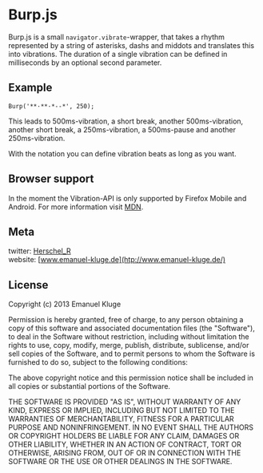 # Burp.js #

Burp.js is a small `navigator.vibrate`-wrapper, that takes a rhythm represented by a string of asterisks, dashs and middots and translates this into vibrations. The duration of a single vibration can be defined in milliseconds by an optional second parameter.

## Example ##


	Burp('**·**·*--*', 250);

This leads to 500ms-vibration, a short break, another 500ms-vibration, another short break, a 250ms-vibration, a 500ms-pause and another 250ms-vibration.

With the notation you can define vibration beats as long as you want.

## Browser support ##

In the moment the Vibration-API is only supported by Firefox Mobile and Android. For more information visit [MDN](https://developer.mozilla.org/en-US/docs/DOM/window.navigate.vibrate).

## Meta ##


twitter: [Herschel_R](http://twitter.com/Herschel_R)<br>
website: [www.emanuel-kluge.de](htp://www.emanuel-kluge.de/)


## License ##

Copyright (c) 2013 Emanuel Kluge

Permission is hereby granted, free of charge, to any person obtaining
a copy of this software and associated documentation files (the
"Software"), to deal in the Software without restriction, including
without limitation the rights to use, copy, modify, merge, publish,
distribute, sublicense, and/or sell copies of the Software, and to
permit persons to whom the Software is furnished to do so, subject to
the following conditions:

The above copyright notice and this permission notice shall be
included in all copies or substantial portions of the Software.

THE SOFTWARE IS PROVIDED "AS IS", WITHOUT WARRANTY OF ANY KIND,
EXPRESS OR IMPLIED, INCLUDING BUT NOT LIMITED TO THE WARRANTIES OF
MERCHANTABILITY, FITNESS FOR A PARTICULAR PURPOSE AND
NONINFRINGEMENT. IN NO EVENT SHALL THE AUTHORS OR COPYRIGHT HOLDERS BE
LIABLE FOR ANY CLAIM, DAMAGES OR OTHER LIABILITY, WHETHER IN AN ACTION
OF CONTRACT, TORT OR OTHERWISE, ARISING FROM, OUT OF OR IN CONNECTION
WITH THE SOFTWARE OR THE USE OR OTHER DEALINGS IN THE SOFTWARE.